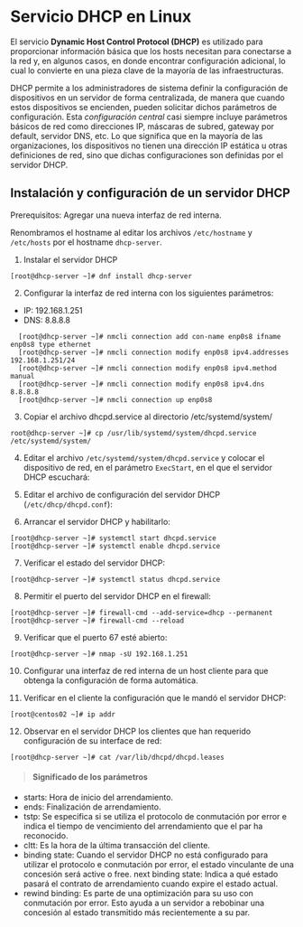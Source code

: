 # Servicio DHCP en Linux

El servicio **Dynamic Host Control Protocol (DHCP)** es utilizado para proporcionar información básica que los hosts necesitan para conectarse a la red y, en algunos casos, en donde encontrar configuración adicional, lo cual lo convierte en una pieza clave de la mayoría de las infraestructuras.

DHCP permite a los administradores de sistema definir la configuración de dispositivos en un servidor de forma centralizada, de manera que cuando estos dispositivos se encienden, pueden solicitar dichos parámetros de configuración. Esta *configuración central* casi siempre incluye parámetros básicos de red como direcciones IP, máscaras de subred, gateway por default, servidor DNS, etc. Lo que significa que en la mayoría de las organizaciones, los dispositivos no tienen una dirección IP estática u otras definiciones de red, sino que dichas configuraciones son definidas por el servidor DHCP.

## Instalación y configuración de un servidor DHCP

Prerequisitos: Agregar una nueva interfaz de red interna.

Renombramos el hostname al editar los archivos ```/etc/hostname``` y ```/etc/hosts``` por el hostname ```dhcp-server```.

1. Instalar el servidor DHCP
```console
[root@dhcp-server ~]# dnf install dhcp-server
```

2. Configurar la interfaz de red interna con los siguientes parámetros:
  * IP: 192.168.1.251
  * DNS: 8.8.8.8

  ```console
    [root@dhcp-server ~]# nmcli connection add con-name enp0s8 ifname enp0s8 type ethernet
    [root@dhcp-server ~]# nmcli connection modify enp0s8 ipv4.addresses 192.168.1.251/24
    [root@dhcp-server ~]# nmcli connection modify enp0s8 ipv4.method manual
    [root@dhcp-server ~]# nmcli connection modify enp0s8 ipv4.dns 8.8.8.8
    [root@dhcp-server ~]# nmcli connection up enp0s8
  ```

3. Copiar el archivo dhcpd.service al directorio /etc/systemd/system/
```console
root@dhcp-server ~]# cp /usr/lib/systemd/system/dhcpd.service /etc/systemd/system/
```

4. Editar el archivo ```/etc/systemd/system/dhcpd.service``` y colocar el dispositivo de red, en el parámetro ```ExecStart```, en el que el servidor DHCP escuchará:

5. Editar el archivo de configuración del servidor DHCP (```/etc/dhcp/dhcpd.conf```):

6. Arrancar el servidor DHCP y habilitarlo:
```console
[root@dhcp-server ~]# systemctl start dhcpd.service
[root@dhcp-server ~]# systemctl enable dhcpd.service
```

7. Verificar el estado del servidor DHCP:
```console
[root@dhcp-server ~]# systemctl status dhcpd.service
```

8. Permitir el puerto del servidor DHCP en el firewall:
```console
[root@dhcp-server ~]# firewall-cmd --add-service=dhcp --permanent
[root@dhcp-server ~]# firewall-cmd --reload
```

9. Verificar que el puerto 67 esté abierto:
```console
[root@dhcp-server ~]# nmap -sU 192.168.1.251
```

10. Configurar una interfaz de red interna de un host cliente para que obtenga la configuración de forma automática.

11. Verificar en el cliente la configuración que le mandó el servidor DHCP:
```console
[root@centos02 ~]# ip addr
```

12. Observar en el servidor DHCP los clientes que han requerido configuración de su interface de red:
```console
[root@dhcp-server ~]# cat /var/lib/dhcpd/dhcpd.leases
```

>#### Significado de los parámetros
* starts: Hora de inicio del arrendamiento.
* ends: Finalización de arrendamiento.
* tstp: Se especifica si se utiliza el protocolo de conmutación por error e indica el tiempo de vencimiento del arrendamiento que el par ha reconocido.
* cltt: Es la hora de la última transacción del cliente.
* binding state: Cuando el servidor DHCP no está configurado para utilizar el protocolo  e conmutación por error, el estado vinculante de una concesión será active o free.
next binding state: Indica a qué estado pasará el contrato de arrendamiento cuando expire el estado actual.
* rewind binding: Es parte de una optimización para su uso con conmutación por error. Esto ayuda a un servidor a rebobinar una concesión al estado transmitido más recientemente a su par.

